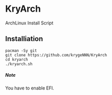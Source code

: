 # KryArch
ArchLinux Install Script

## Installiation
```
pacman -Sy git
git clone https://github.com/krygeNNN/KryArch
cd kryarch
./kryarch.sh
```
##### Note
You have to enable EFI.
